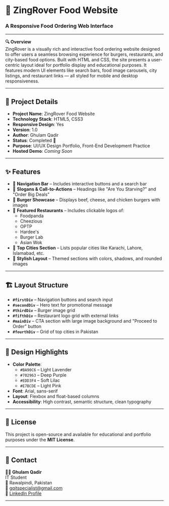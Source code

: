 # 🍔 ZingRover Food Website  
### A Responsive Food Ordering Web Interface  

---

**🔍 Overview**  
ZingRover is a visually rich and interactive food ordering website designed to offer users a seamless browsing experience for burgers, restaurants, and city-based food options. Built with HTML and CSS, the site presents a user-centric layout ideal for portfolio display and educational purposes. It features modern UI elements like search bars, food image carousels, city listings, and restaurant links — all styled for mobile and desktop responsiveness.

---

## 📄 Project Details  
- **Project Name**: ZingRover Food Website  
- **Technology Stack**: HTML5, CSS3  
- **Responsive Design**: Yes  
- **Version**: 1.0  
- **Author**: Ghulam Qadir  
- **Status**: Completed 🎯  
- **Purpose**: UI/UX Design Portfolio, Front-End Development Practice  
- **Hosted Demo**: *Coming Soon*  

---

## ✨ Features  
- 🔘 **Navigation Bar** – Includes interactive buttons and a search bar  
- 📝 **Slogans & Call-to-Actions** – Headings like "Are You Starving?" and "Order Big Deals"  
- 🍔 **Burger Showcase** – Displays beef, cheese, and chicken burgers with images  
- 🏪 **Featured Restaurants** – Includes clickable logos of:  
  - Foodpanda  
  - Cheezious  
  - OPTP  
  - Hardee's  
  - Burger Lab  
  - Asian Wok  
- 🌆 **Top Cities Section** – Lists popular cities like Karachi, Lahore, Islamabad, etc.  
- 🎨 **Stylish Layout** – Themed sections with colors, shadows, and rounded images  

---

## 🏗️ Layout Structure  
- **`#firstDiv`** – Navigation buttons and search input  
- **`#secondDiv`** – Hero text for promotional message  
- **`#thirdDiv`** – Burger image grid  
- **`#fifthDiv`** – Restaurant logo grid with external links  
- **`#mainDiv`** – CTA section with large image background and "Proceed to Order" button  
- **`#fourthDiv`** – Grid of top cities in Pakistan  

---

## 🎯 Design Highlights  
- **Color Palette**:  
  - `#BA90C6` – Light Lavender  
  - `#702963` – Deep Purple  
  - `#EDD3F4` – Soft Lilac  
  - `#E7BCDE` – Light Pink  
- **Font**: Arial, sans-serif  
- **Layout**: Flexbox and float-based columns  
- **Accessibility**: High contrast, semantic structure, clean typography  

---

## 📜 License  
This project is open-source and available for educational and portfolio purposes under the **MIT License**.

---

## 📧 Contact  

👨‍💻 **Ghulam Qadir**  
IT Student  
📍 Rawalpindi, Pakistan  
📧 gqitspecialist@gmail.com  
🔗 [LinkedIn Profile](https://www.linkedin.com/in/ghulam-qadir-07a982365)

---
